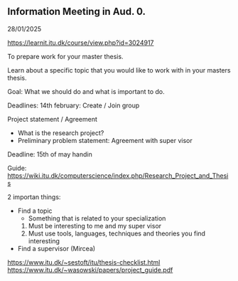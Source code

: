 ## Information Meeting in Aud. 0.

28/01/2025

https://learnit.itu.dk/course/view.php?id=3024917

To prepare work for your master thesis.

Learn about a specific topic that you would like to work with in your masters thesis.

Goal: What we should do and what is important to do.

Deadlines: 14th february: Create / Join group

Project statement / Agreement

- What is the research project?
- Preliminary problem statement: Agreement with super visor

Deadline: 15th of may handin

Guide: <https://wiki.itu.dk/computerscience/index.php/Research_Project_and_Thesis>

2 importan things:

- Find a topic
  - Something that is related to your specialization
  1. Must be interesting to me and my super visor
  2. Must use tools, languages, techniques and theories you find interesting
- Find a supervisor (Mircea)

https://www.itu.dk/~sestoft/itu/thesis-checklist.html
https://www.itu.dk/~wasowski/papers/project_guide.pdf
